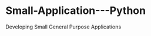 Small-Application---Python
==========================

Developing  Small General Purpose Applications 
